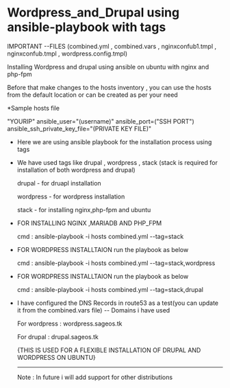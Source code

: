 # Wordpress_and_Drupal using ansible-playbook with tags

IMPORTANT --FILES
(combined.yml , combined.vars , nginxconfub1.tmpl , nginxconfub.tmpl , wordpress.config.tmpl)

Installing Wordpress and drupal using ansible on ubuntu with nginx and php-fpm

Before that make changes to the hosts inventory , you can use the hosts from the default location or can be created as per your need

  *Sample hosts file
 
   "YOURIP" ansible_user="(username)" ansible_port=("SSH PORT") ansible_ssh_private_key_file="(PRIVATE KEY FILE)"
 

* Here we are using ansible playbook for the installation process using tags

 - We have used tags like drupal , wordpress , stack (stack is required for installation of both wordpress and drupal)
   
   drupal - for druapl installation
   
   wordpress - for wordpress installation
   
   stack - for installing nginx,php-fpm and ubuntu
   

* FOR INSTALLING NGINX ,MARIADB AND PHP_FPM 

  cmd : ansible-playbook -i hosts combined.yml --tag=stack
   
* FOR WORDPRESS INSTALLTAION run the playbook as below
  
   cmd : ansible-playbook -i hosts combined.yml --tag=stack,wordpress
   
* FOR WORDPRESS INSTALLTAION run the playbook as below

  cmd : ansible-playbook -i hosts combined.yml --tag=stack,drupal
  
* I have configured the DNS Records in route53 as a test(you can update it from the combined.vars file)
 -- Domains i have used
 
    For wordpress : wordpress.sageos.tk
    
    For drupal : drupal.sageos.tk
  
  {THIS IS USED FOR A FLEXIBLE INSTALLATION OF DRUPAL AND WORDPRESS ON UBUNTU}
  
  -------------------------------------------------------------------------------
  Note : In future i will add support for other distributions
